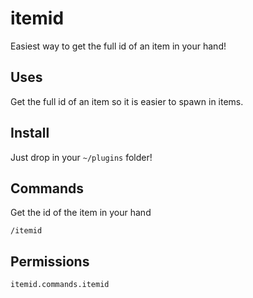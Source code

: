 # itemid

Easiest way to get the full id of an item in your hand!

## Uses
Get the full id of an item so it is easier to spawn in items.

## Install
Just drop in your `~/plugins` folder!

## Commands
Get the id of the item in your hand
```
/itemid
```

## Permissions
```
itemid.commands.itemid
```
